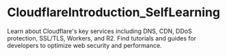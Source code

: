 # CloudflareIntroduction_SelfLearning
Learn about Cloudflare's key services including DNS, CDN, DDoS protection, SSL/TLS, Workers, and R2. Find tutorials and guides for developers to optimize web security and performance.
